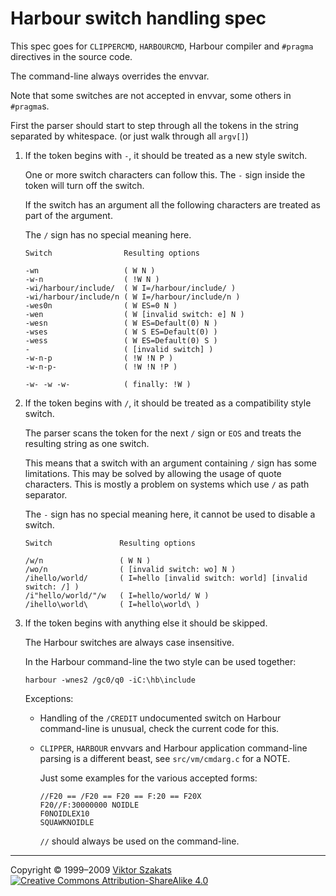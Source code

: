 # Harbour switch handling spec

This spec goes for `CLIPPERCMD`, `HARBOURCMD`, Harbour compiler and
`#pragma` directives in the source code.

The command-line always overrides the envvar.

Note that some switches are not accepted in envvar, some others in
`#pragma`s.

First the parser should start to step through all the tokens in the
string separated by whitespace. (or just walk through all `argv[]`)

1. If the token begins with `-`, it should be treated as a new style switch.

   One or more switch characters can follow this. The `-` sign inside the
   token will turn off the switch.

   If the switch has an argument all the following characters are treated
   as part of the argument.

   The `/` sign has no special meaning here.

   ```
   Switch                Resulting options

   -wn                   ( W N )
   -w-n                  ( !W N )
   -wi/harbour/include/  ( W I=/harbour/include/ )
   -wi/harbour/include/n ( W I=/harbour/include/n )
   -wes0n                ( W ES=0 N )
   -wen                  ( W [invalid switch: e] N )
   -wesn                 ( W ES=Default(0) N )
   -wses                 ( W S ES=Default(0) )
   -wess                 ( W ES=Default(0) S )
   -                     ( [invalid switch] )
   -w-n-p                ( !W !N P )
   -w-n-p-               ( !W !N !P )

   -w- -w -w-            ( finally: !W )
   ```

2. If the token begins with `/`, it should be treated as a compatibility
   style switch.

   The parser scans the token for the next `/` sign or `EOS` and treats the
   resulting string as one switch.

   This means that a switch with an argument containing `/` sign has some
   limitations. This may be solved by allowing the usage of quote characters.
   This is mostly a problem on systems which use `/` as path separator.

   The `-` sign has no special meaning here, it cannot be used to disable
   a switch.

   ```
   Switch               Resulting options

   /w/n                 ( W N )
   /wo/n                ( [invalid switch: wo] N )
   /ihello/world/       ( I=hello [invalid switch: world] [invalid switch: /] )
   /i"hello/world/"/w   ( I=hello/world/ W )
   /ihello\world\       ( I=hello\world\ )
   ```

3. If the token begins with anything else it should be skipped.

   The Harbour switches are always case insensitive.

   In the Harbour command-line the two style can be used together:
   ```
   harbour -wnes2 /gc0/q0 -iC:\hb\include
   ```

   Exceptions:

   - Handling of the `/CREDIT` undocumented switch on Harbour command-line
     is unusual, check the current code for this.

   - `CLIPPER`, `HARBOUR` envvars and Harbour application command-line
     parsing is a different beast, see `src/vm/cmdarg.c` for a NOTE.

     Just some examples for the various accepted forms:

     ```
     //F20 == /F20 == F20 == F:20 == F20X
     F20//F:30000000 NOIDLE
     F0NOIDLEX10
     SQUAWKNOIDLE
     ```

     `//` should always be used on the command-line.

---
Copyright &copy;&nbsp;1999&ndash;2009 [Viktor Szakats](https://vszakats.net/harbour)<br>
[![Creative Commons Attribution-ShareAlike 4.0](https://mirrors.creativecommons.org/presskit/buttons/80x15/svg/by-sa.svg)](https://creativecommons.org/licenses/by-sa/4.0/)
